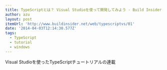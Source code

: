 ```yaml
---
title: TypeScriptとは？ Visual Studioを使って開発してみよう - Build Insider
author: azu
layout: post
itemUrl: 'http://www.buildinsider.net/web/typescriptvs/01'
date: '2014-04-03T12:14:30.577Z'
tags:
  - TypeScript
  - tutorial
  - windows
---
```

Visual Studioを使ったTypeScriptチュートリアルの連載
